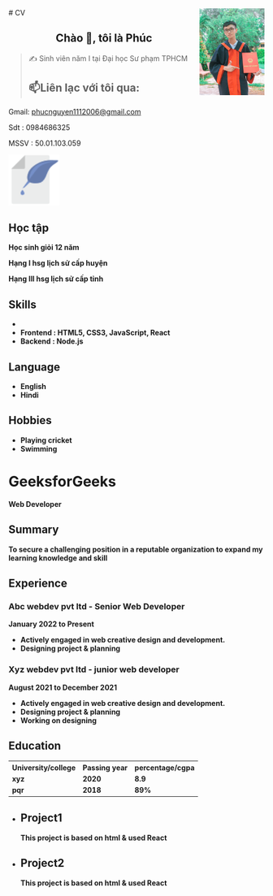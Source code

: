 <html lang="en">
# CV
<!-- <img align="right" width="400" src="https://github.githubassets.com/images/modules/profile/profile-first-repo.svg" /> -->
<!-- <img align="right" width="64" src="https://img.icons8.com/color/48/vietnam-circular.png" /> -->
<img align="right" width="128" src="z6033626311715_9dc42feff09c2421961b08caa6640958.jpg" />
<h2 align="center"> Chào 👋, tôi là Phúc </h2>
<p align="center">
</p>

> ✍ Sinh viên năm I tại Đại học Sư phạm TPHCM
> ##  📫Liên lạc với tôi qua:
Gmail: phucnguyen1112006@gmail.com
</p>
Sdt : 0984686325
</p>
MSSV : 50.01.103.059
</p>

</head>

<body>
	<div class="full">
		<div class="left">
			<div class="image">
				<img src=
"icons8-write-67.png"
					alt="gfg-logo"
					style="width:100px;
							height:100px;"></div>
			</div>
			<div class=" Học tập ">
				<h2>Học tập</h2>
				<p>
					<b> Học sinh giỏi 12 năm 
				</p>
				<p>
					<b> Hạng I hsg lịch sử cấp huyện
				</p> 
				<p>	
					<b> Hạng III hsg lịch sử cấp tỉnh
			 	</p>	
			</div>
			<div class="Skills">
				<h2>Skills</h2>
				<ul>
					<li>
						<b> 
					</li>
					<li>
						<b>Frontend : HTML5, CSS3,
							JavaScript, React</b>
					</li>
					<li>
						<b>Backend : Node.js</b>
					</li>
				</ul>
			</div>
			<div class="Language">
				<h2>Language</h2>
				<ul>
					<li>English</li>
					<li>Hindi</li>
				</ul>
			</div>
			<div class="Hobbies">
				<h2>Hobbies</h2>
				<ul>
					<li>Playing cricket</li>
					<li>Swimming</li>
				</ul>
			</div>
		</div>
		<div class="right">
			<div class="name">
				<h1>GeeksforGeeks</h1>
			</div>
			<div class="title">
				<p>Web Developer</p>
			</div>
			<div class="Summary">
				<h2>Summary</h2>
				<p>
					To secure a challenging position in a
					reputable organization
					to expand my learning knowledge and skill
				</p>
			</div>
			<div class="Experience">
				<h2>Experience</h2>
				<h3>Abc webdev pvt ltd - Senior Web Developer</h3>
				<p>January 2022 to Present</p>
				<ul>
					<li>
						Actively engaged in web creative
						design and development.
					</li>
					<li>
						Designing project & planning
					</li>
				</ul>
				<h3>Xyz webdev pvt ltd - junior web developer</h3>
				<p>August 2021 to December 2021</p>
				<ul>
					<li>
						Actively engaged in web creative
						design and development.
					</li>
					<li>Designing project & planning</li>
					<li>Working on designing</li>
				</ul>
			</div>
			<div class="Education">
				<h2>Education</h2>
				<table>
					<tr>
						<th>University/college </th>
						<th>Passing year </th>
						<th>percentage/cgpa</th>
					</tr>
					<tr>
						<td>xyz</td>
						<td>2020</td>
						<td>8.9</td>
					</tr>
					<tr>
						<td>pqr</td>
						<td>2018</td>
						<td>89%</td>
					</tr>
				</table>
			</div>
			<div class="project">
				<ul>
					<li>
						<h2>Project1</h2>
						<p>
							This project is based on html
							& used React
						</p>
					</li>
					<li>
						<h2>Project2</h2>
						<p>
							This project is based on html
							& used React
						</p>
					</li>
				</ul>
			</div>
		</div>
	</div>
</body>

</html>
